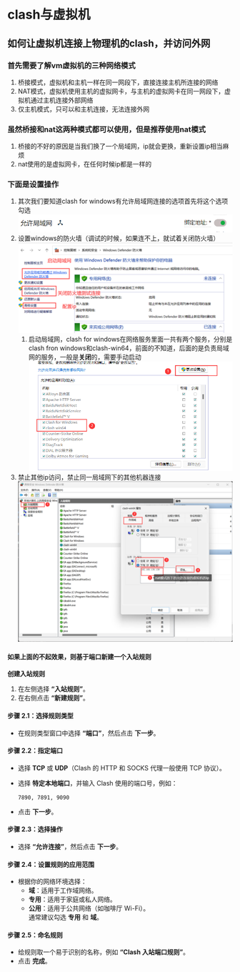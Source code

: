 # clash与虚拟机
## 如何让虚拟机连接上物理机的clash，并访问外网
### 首先需要了解vm虚拟机的三种网络模式
1. 桥接模式，虚拟机和主机一样在同一网段下，直接连接主机所连接的网络
2. NAT模式，虚拟机使用主机的虚拟网卡，与主机的虚拟网卡在同一网段下，虚拟机通过主机连接外部网络
3. 仅主机模式，只可以和主机连接，无法连接外网
###  虽然桥接和nat这两种模式都可以使用，但是推荐使用nat模式
1. 桥接的不好的原因是当我们换了一个局域网，ip就会更换，重新设置ip相当麻烦
2. nat使用的是虚拟网卡，在任何时候ip都是一样的
### 下面是设置操作
1. 其次我们要知道clash for windows有允许局域网连接的选项首先将这个选项勾选
![alt text](image.png)
2. 设置windows的防火墙（调试的时候，如果连不上，就试着关闭防火墙）
![alt text](image-4.png)
    1. 启动局域网，clash for windows在网络服务里面一共有两个服务，分别是clash fron windows和clash-win64，前面的不知道，后面的是负责局域网的服务，一般是**关闭**的，需要手动启动
    ![alt text](image-5.png)
3. 禁止其他ip访问，禁止同一局域网下的其他机器连接
![alt text](image-6.png)
#### **如果上面的不起效果，则基于端口新建一个入站规则**

**创建入站规则**

1. 在左侧选择 **“入站规则”**。
2. 在右侧点击 **“新建规则”**。

#### **步骤 2.1：选择规则类型**

- 在规则类型窗口中选择 **“端口”**，然后点击 **下一步**。

#### **步骤 2.2：指定端口**

- 选择 **TCP** 或 **UDP**（Clash 的 HTTP 和 SOCKS 代理一般使用 TCP 协议）。
- 选择 **特定本地端口**，并输入 Clash 使用的端口号，例如：
    
    ```
    7890, 7891, 9090
    ```
    
- 点击 **下一步**。

#### **步骤 2.3：选择操作**

- 选择 **“允许连接”**，然后点击 **下一步**。

#### **步骤 2.4：设置规则的应用范围**

- 根据你的网络环境选择：
    - **域**：适用于工作域网络。
    - **专用**：适用于家庭或私人网络。
    - **公用**：适用于公共网络（如咖啡厅 Wi-Fi）。  
        通常建议勾选 **专用** 和 **域**。

#### **步骤 2.5：命名规则**

- 给规则取一个易于识别的名称，例如 **“Clash 入站端口规则”**。
- 点击 **完成**。